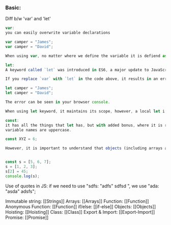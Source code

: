 ### Basic:

Diff b/w 'var' and 'let'
```js
var: 
you can easily overwrite variable declarations

var camper = "James";
var camper = "David";

When using var, no matter where we define the variable it is defiend as global.
```

```js
let:
A keyword called `let` was introduced in ES6, a major update to JavaScript, to solve this potential issue with the `var` keyword

If you replace `var` with `let` in the code above, it results in an error:

let camper = "James";
let camper = "David";

The error can be seen in your browser console.

When using let keyword, it maintains its scope, however, a local let i can override one defined global let i.
```

```js
const:
it has all the things that let has, but with added bonus, where it is read-only.
variable names are uppercase.

const XYZ = 6;

However, it is important to understand that objects (including arrays and functions) assigned to a variable using `const` are still mutable


const s = [5, 6, 7];
s = [1, 2, 3];
s[2] = 45;
console.log(s);
```

Use of quotes in JS:
if we need to use "sdfs: "adfs" sdfsd ", we use "ada: \"asda\" adsfs";

Immutable string: [[Strings]]
Arrays: [[Arrays]]
Function: [[Function]]
Anonymous Function: [[Function]]
if/else: [[if-else]]
Objects: [[Objects]]
Hoisting: [[Hoisting]]
Class: [[Class]]
Export & Import: [[Export-Import]]
Promise: [[Promise]]





